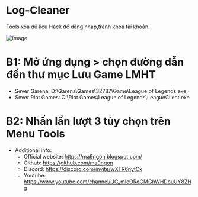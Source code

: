 # Log-Cleaner
Tools xóa dữ liệu Hack để đăng nhâp,tránh khóa tài khoản.

![İmage](https://1.bp.blogspot.com/-PUOySAeeR_U/X_7JcEMenXI/AAAAAAAACMk/XSKBPo92Eacy_8ImTMXvBgj0AiaOXar-QCLcBGAsYHQ/s442/Ch%25C6%25B0a%2Bc%25C3%25B3%2Bt%25C3%25AAn.png)
# B1: Mở ứng dụng > chọn đường dẫn đến thư mục Lưu Game LMHT
* Sever Garena:
D:\Garena\Games\32787\Game\League of Legends.exe
* Sever Riot Games:
C:\Riot Games\League of Legends\LeagueClient.exe
# B2: Nhấn lần lượt 3 tùy chọn trên Menu Tools    
   * Additional info:
        * Official website: https://ma9ngon.blogspot.com/
        * Github: https://github.com/ma9ngon
        * Discord: https://discord.com/invite/wXTR6nytCx
        * Youtube: https://www.youtube.com/channel/UC_mlcORdGMGhWHDouUY8ZHg
